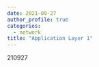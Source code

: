 ```yaml
---
date: 2021-09-27
author_profile: true
categories:
  - network
title: "Application Layer 1"
---
```

210927
